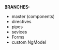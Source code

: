 <strong>BRANCHES:</strong><br>
<ul>
  <li>master (components)</li>
  <li>directives</li>
  <li>pipes</li>
  <li>sevices</li>
  <li>Forms</li>
  <li>custom NgModel</li>
</ul>
